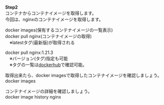 **Step2**  
コンテナからコンテナイメージを取得します。  
今回は、nginxのコンテナイメージを取得します。  

docker images(保有するコンテナイメージの一覧表示)  
docker pull nginx(コンテナイメージの取得)  
　※latestタグ(最新版)が取得される  

docker pull nginx:1.21.3  
　※バージョン(タグ)指定も可能  
　※タグの一覧は[dockerhub](https://hub.docker.com/)で確認可能。  

取得出来たら、docker imagesで取得したコンテナイメージを確認しましょう。  
docker images  

コンテナイメージの詳細を確認しましょう。  
docker image history nginx  
